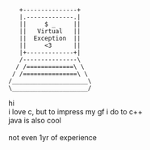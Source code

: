   ~~~ text
     +---------------+
     |.-------------.|
     ||     $ _     ||
     ||   Virtual   ||
     ||  Exception  ||
     ||     <3      ||
     |+-------------+|
     /---------------\
    / /=============\ \
   / /===============\ \
/_____________________\
\_____________________/
~~~

hi  <br />
i love c, but to impress my gf i do to c++  <br />
java is also cool<br />
<br />
not even 1yr of experience  <br />
